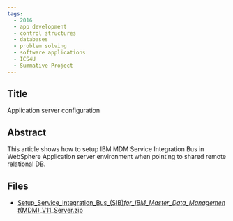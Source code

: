 ```yaml
---
tags:
  - 2016
  - app development
  - control structures
  - databases
  - problem solving
  - software applications
  - ICS4U
  - Summative Project
---
```

    
## Title

Application server configuration

## Abstract

This article shows how to setup IBM MDM Service Integration Bus in WebSphere Application server environment when pointing to shared remote relational DB.

## Files

- [Setup_Service_Integration_Bus_(SIB)_for_IBM_Master_Data_Management_(MDM)_V11_Server.zip](resources/2016/Geoffrey_Li/Setup_Service_Integration_Bus_(SIB)_for_IBM_Master_Data_Management_(MDM)_V11_Server.zip)
